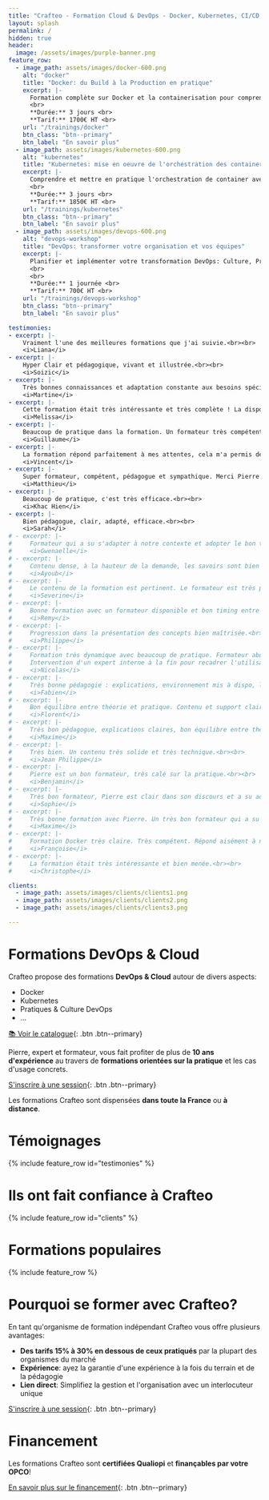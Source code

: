 ```yaml
---
title: "Crafteo - Formation Cloud & DevOps - Docker, Kubernetes, CI/CD, Infra as Code..."
layout: splash
permalink: /
hidden: true
header:
  image: /assets/images/purple-banner.png
feature_row:
  - image_path: assets/images/docker-600.png
    alt: "docker"
    title: "Docker: du Build à la Production en pratique"
    excerpt: |-
      Formation complète sur Docker et la containerisation pour comprendre les concepts du Build à la Production. <br>
      <br>
      **Durée:** 3 jours <br>
      **Tarif:** 1700€ HT <br>
    url: "/trainings/docker"
    btn_class: "btn--primary"
    btn_label: "En savoir plus"
  - image_path: assets/images/kubernetes-600.png
    alt: "kubernetes"
    title: "Kubernetes: mise en oeuvre de l'orchestration des containers"
    excerpt: |-
      Comprendre et mettre en pratique l'orchestration de container avec Kubernetes et les concepts associés, dans le Cloud comme on-prem. <br>
      <br>
      **Durée:** 3 jours <br>
      **Tarif:** 1850€ HT <br>
    url: "/trainings/kubernetes"
    btn_class: "btn--primary"
    btn_label: "En savoir plus"
  - image_path: assets/images/devops-600.png
    alt: "devops-workshop"
    title: "DevOps: transformer votre organisation et vos équipes"
    excerpt: |-
      Planifier et implémenter votre transformation DevOps: Culture, Principes & Outillages, valeur ajoutée, couts, contraintes et retours d'expériences.  
      <br>
      <br>
      **Durée:** 1 journée <br>
      **Tarif:** 700€ HT <br>
    url: "/trainings/devops-workshop"
    btn_class: "btn--primary"
    btn_label: "En savoir plus"

testimonies:
- excerpt: |-
    Vraiment l'une des meilleures formations que j'ai suivie.<br><br>
    <i>Liana</i>
- excerpt: |-
    Hyper Clair et pédagogique, vivant et illustrée.<br><br> 
    <i>Soizic</i>
- excerpt: |-
    Très bonnes connaissances et adaptation constante aux besoins spécifiques.<br><br> 
    <i>Martine</i>
- excerpt: |-
    Cette formation était très intéressante et très complète ! La disponibilité du formateur est sans égal, celui-ci prend le temps de répondre à chaque question et veille à la bonne compréhension des sujets, ce qui est indispensable et très important sur des sujets aussi techniques et complexes.<br><br> 
    <i>Melissa</i>
- excerpt: |-
    Beaucoup de pratique dans la formation. Un formateur très compétent et avec une expérience terrain importante. L'intervention d'un expert interne en fin de formation pour présenter la mise en place de la contenairisation au sein de l'entreprise nous a permis de raccrocher les wagons et de mieux comprendre le tout. À refaire.<br><br> 
    <i>Guillaume</i>
- excerpt: |-
    La formation répond parfaitement à mes attentes, cela m'a permis de faire le lien avec mon travail en cours sur ces technos et outils. Un grand merci à Pierre qui est très pédagogue et très agréable dans son rôle de formateur.<br><br> 
    <i>Vincent</i>
- excerpt: |-
    Super formateur, compétent, pédagogue et sympathique. Merci Pierre !<br><br>
    <i>Matthieu</i>
- excerpt: |-
    Beaucoup de pratique, c'est très efficace.<br><br> 
    <i>Khac Hien</i>
- excerpt: |-
    Bien pédagogue, clair, adapté, efficace.<br><br> 
    <i>Sarah</i>
# - excerpt: |-
#     Formateur qui a su s'adapter à notre contexte et adopter le bon ton.<br><br> 
#     <i>Gwenaelle</i>
# - excerpt: |-
#     Contenu dense, à la hauteur de la demande, les savoirs sont bien dispensés. Animation vivante, très bons temps d'échanges.<br><br> 
#     <i>Ayoub</i>
# - excerpt: |-
#     Le contenu de la formation est pertinent. Le formateur est très pédagogue, possède une bonne expérience du terrain et est capable d'amener des exemples réels.<br><br> 
#     <i>Severine</i>
# - excerpt: |-
#     Bonne formation avec un formateur disponible et bon timing entre cours et exercices.<br><br> 
#     <i>Remy</i>
# - excerpt: |-
#     Progression dans la présentation des concepts bien maîtrisée.<br><br> 
#     <i>Philippe</i>
# - excerpt: |-
#     Formation très dynamique avec beaucoup de pratique. Formateur abordable et bon pédagogue. 
#     Intervention d'un expert interne à la fin pour recadrer l'utilisation de Docker chez Conduent, une bonne idée !<br><br>
#     <i>Nicolas</i>
# - excerpt: |-
#     Très bonne pédagogie : explications, environnement mis à dispo, les nombreux TPs.<br><br> 
#     <i>Fabien</i>
# - excerpt: |-
#     Bon équilibre entre théorie et pratique. Contenu et support clair.<br><br> 
#     <i>Florent</i>
# - excerpt: |-
#     Très bon pédagogue, explications claires, bon équilibre entre théorie et pratique.<br><br> 
#     <i>Maxime</i>
# - excerpt: |-
#     Très bien. Un contenu très solide et très technique.<br><br> 
#     <i>Jean Philippe</i>
# - excerpt: |-
#     Pierre est un bon formateur, très calé sur la pratique.<br><br> 
#     <i>Benjamin</i>
# - excerpt: |-
#     Très bon formateur, Pierre est clair dans son discours et a su adapter le rythme et le niveau de la formation à notre groupe.<br><br> 
#     <i>Sophie</i>
# - excerpt: |-
#     Très bonne formation avec Pierre. Un très bon formateur qui a su rendre intéressant et interactif le sujet Docker. Merci.<br><br> 
#     <i>Maxime</i>
# - excerpt: |-
#     Formation Docker très claire. Très compétent. Répond aisément à nos questions. <br><br> 
#     <i>Françoise</i>
# - excerpt: |-
#     La formation était très intéressante et bien menée.<br><br>
#     <i>Christophe</i>

clients:
  - image_path: assets/images/clients/clients1.png
  - image_path: assets/images/clients/clients2.png
  - image_path: assets/images/clients/clients3.png

---
```


# Formations DevOps & Cloud

Crafteo propose des formations **DevOps & Cloud** autour de divers aspects: 
- Docker
- Kubernetes
- Pratiques & Culture DevOps
- ...

[📚 Voir le catalogue](./catalogue){: .btn .btn--primary} 

Pierre, expert et formateur, vous fait profiter de plus de **10 ans d'expérience** au travers de **formations orientées sur la pratique** et les cas d'usage concrets. 

[S'inscrire à une session](./inscription){: .btn .btn--primary}

Les formations Crafteo sont dispensées **dans toute la France** ou **à distance**. 

# Témoignages

{% include feature_row id="testimonies"  %}

# Ils ont fait confiance à Crafteo

{% include feature_row id="clients"  %}

# Formations populaires

{% include feature_row  %}

# Pourquoi se former avec Crafteo?

En tant qu'organisme de formation indépendant Crafteo vous offre plusieurs avantages:

  - **Des tarifs 15% à 30% en dessous de ceux pratiqués** par la plupart des organismes du marché
  - **Expérience**: ayez la garantie d'une expérience à la fois du terrain et de la pédagogie
  - **Lien direct**: Simplifiez la gestion et l'organisation avec un interlocuteur unique 

[S'inscrire à une session](./inscription){: .btn .btn--primary}

# Financement

Les formations Crafteo sont **certifiées Qualiopi** et **finançables par votre OPCO**!

[En savoir plus sur le financement](./financement){: .btn .btn--primary}

